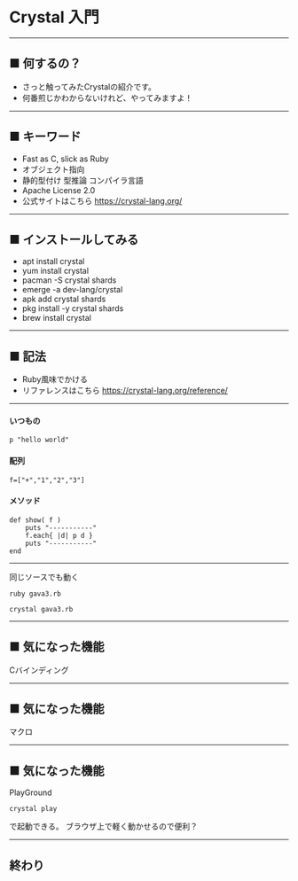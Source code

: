 <!-- $theme: gaia -->
<!-- page_number: true -->
<!-- template: invert -->


# Crystal 入門

---

## ■ 何するの？
- さっと触ってみたCrystalの紹介です。 
- 何番煎じかわからないけれど、やってみますよ！

---
## ■ キーワード
- Fast as C, slick as Ruby
- オブジェクト指向
- 静的型付け 型推論 コンパイラ言語
- Apache License 2.0
- 公式サイトはこちら https://crystal-lang.org/

---

## ■ インストールしてみる
- apt install crystal
- yum install crystal
- pacman -S crystal shards
- emerge -a dev-lang/crystal
- apk add crystal shards
- pkg install -y crystal shards
- brew install crystal

---
## ■ 記法
- Ruby風味でかける
- リファレンスはこちら 
 https://crystal-lang.org/reference/

---
#### いつもの
    p "hello world" 

#### 配列
    f=["+","1","2","3"]
   
#### メソッド
    def show( f )
        puts "-----------"
        f.each{ |d| p d }
        puts "-----------"
	end
---

同じソースでも動く
    
    ruby gava3.rb
    
    crystal gava3.rb

---
## ■ 気になった機能 
Cバインディング

---

## ■ 気になった機能 
マクロ

---

## ■ 気になった機能 
PlayGround

    crystal play
    
で起動できる。
ブラウザ上で軽く動かせるので便利？

---
## 終わり 



